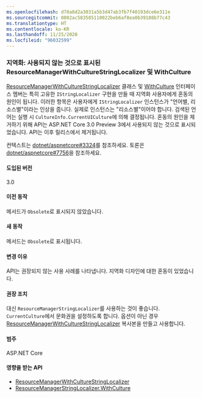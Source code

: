```yaml
---
ms.openlocfilehash: d70a8d2a3031a5b3d47ab3fb7f40193dce6e311e
ms.sourcegitcommit: 0802ac583585110022beb6af8ea0b39188b77c43
ms.translationtype: HT
ms.contentlocale: ko-KR
ms.lasthandoff: 11/25/2020
ms.locfileid: "96032599"
---
```

### <a name="localization-resourcemanagerwithculturestringlocalizer-and-withculture-marked-obsolete"></a>지역화: 사용되지 않는 것으로 표시된 ResourceManagerWithCultureStringLocalizer 및 WithCulture

[ResourceManagerWithCultureStringLocalizer](https://github.com/aspnet/Localization/blob/43b974482c7b703c92085c6f68b3b23d8fe32720/src/Microsoft.Extensions.Localization/ResourceManagerWithCultureStringLocalizer.cs#L18) 클래스 및 [WithCulture](https://github.com/aspnet/Localization/blob/master/src/Microsoft.Extensions.Localization/ResourceManagerStringLocalizer.cs#L154-L170) 인터페이스 멤버는 특히 고유한 `IStringLocalizer` 구현을 만들 때 지역화 사용자에게 혼동의 원인이 됩니다. 이러한 항목은 사용자에게 `IStringLocalizer` 인스턴스가 "언어별, 리소스별"이라는 인상을 줍니다. 실제로 인스턴스는 "리소스별"이어야 합니다. 검색된 언어는 실행 시 `CultureInfo.CurrentUICulture`에 의해 결정됩니다. 혼동의 원인을 제거하기 위해 API는 ASP.NET Core 3.0 Preview 3에서 사용되지 않는 것으로 표시되었습니다. API는 이후 릴리스에서 제거됩니다.

컨텍스트는 [dotnet/aspnetcore#3324](https://github.com/dotnet/aspnetcore/issues/3324)를 참조하세요. 토론은 [dotnet/aspnetcore#7756](https://github.com/dotnet/aspnetcore/issues/7756)을 참조하세요.

#### <a name="version-introduced"></a>도입된 버전

3.0

#### <a name="old-behavior"></a>이전 동작

메서드가 `Obsolete`로 표시되지 않았습니다.

#### <a name="new-behavior"></a>새 동작

메서드는 `Obsolete`로 표시됩니다.

#### <a name="reason-for-change"></a>변경 이유

API는 권장되지 않는 사용 사례를 나타냅니다. 지역화 디자인에 대한 혼동이 있었습니다.

#### <a name="recommended-action"></a>권장 조치

대신 `ResourceManagerStringLocalizer`를 사용하는 것이 좋습니다. `CurrentCulture`에서 문화권을 설정하도록 합니다. 옵션이 아닌 경우 [ResourceManagerWithCultureStringLocalizer](https://github.com/aspnet/Localization/blob/43b974482c7b703c92085c6f68b3b23d8fe32720/src/Microsoft.Extensions.Localization/ResourceManagerWithCultureStringLocalizer.cs#L18) 복사본을 만들고 사용합니다.

#### <a name="category"></a>범주

ASP.NET Core

#### <a name="affected-apis"></a>영향을 받는 API

- [ResourceManagerWithCultureStringLocalizer](/dotnet/api/microsoft.extensions.localization.resourcemanagerwithculturestringlocalizer?view=dotnet-plat-ext-3.0)
- [ResourceManagerStringLocalizer.WithCulture](/dotnet/api/microsoft.extensions.localization.resourcemanagerstringlocalizer.withculture?view=dotnet-plat-ext-3.0)

<!--

#### Affected APIs

- `T:Microsoft.Extensions.Localization.ResourceManagerWithCultureStringLocalizer`
- `Overload:Microsoft.Extensions.Localization.ResourceManagerStringLocalizer.WithCulture`

-->

